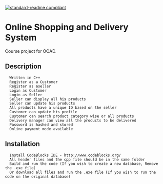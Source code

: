 [![standard-readme compliant](https://img.shields.io/badge/readme%20style-standard-brightgreen.svg?style=flat-square)](https://github.com/RichardLitt/standard-readme)

# Online Shopping and Delivery System
  Course project for OOAD.   
## Description 
      Written in C++
      Register as a Customer
      Register as aseller
      Login as Customer 
      Login as Seller
      Seller can display all his products
      Seller can update his products
      All products have a unique ID based on the seller
      Customer can update his profile
      Customer can search product category wise or all products 
      Delivery manager can view all the products to be delivered
      Password is hashed and stored
      Online payment mode available
      
## Installation
      Install CodeBlocks IDE - http://www.codeblocks.org/
      All header files and the cpp file should be in the same folder
      Build and run the code (If you wish to create a new database, Remove the .exe file)
      Or download all files and run the .exe file (If you wish to run the code on the original database)
      
